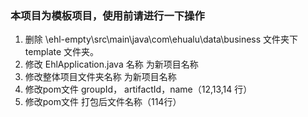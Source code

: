 ### 本项目为模板项目，使用前请进行一下操作

1. 删除 \ehl-empty\src\main\java\com\ehualu\data\business 文件夹下  template 文件夹。
2. 修改 EhlApplication.java 名称 为新项目名称
3. 修改整体项目文件夹名称 为新项目名称
4. 修改pom文件 groupId， artifactId，name（12,13,14 行）
5. 修改pom文件 打包后文件名称（114行）

